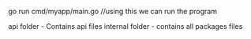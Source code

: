 go run cmd/myapp/main.go
//using this we can run the program

api folder - Contains api files
internal folder - contains all packages files